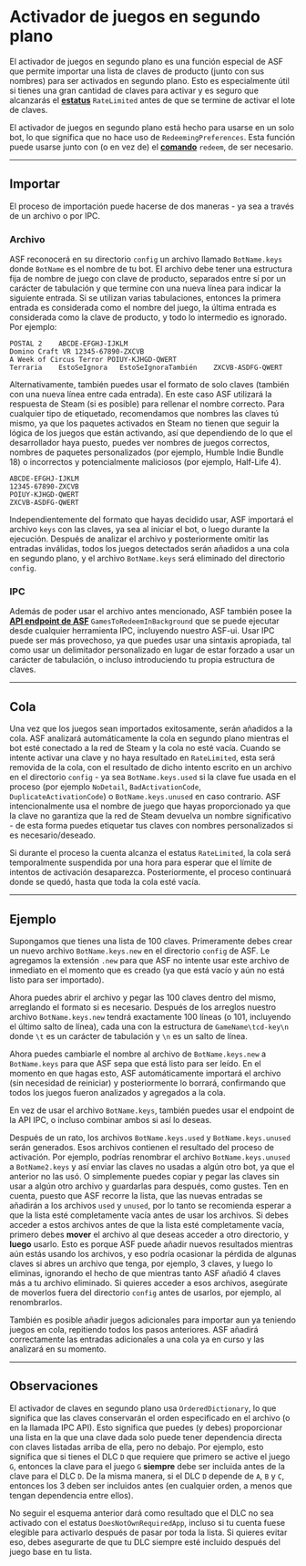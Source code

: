 # Activador de juegos en segundo plano

El activador de juegos en segundo plano es una función especial de ASF que permite importar una lista de claves de producto (junto con sus nombres) para ser activados en segundo plano. Esto es especialmente útil si tienes una gran cantidad de claves para activar y es seguro que alcanzarás el **[estatus](https://github.com/JustArchiNET/ArchiSteamFarm/wiki/FAQ-es-ES#cuál-es-el-significado-del-estatus-al-activar-una-clave)** `RateLimited` antes de que se termine de activar el lote de claves.

El activador de juegos en segundo plano está hecho para usarse en un solo bot, lo que significa que no hace uso de `RedeemingPreferences`. Esta función puede usarse junto con (o en vez de) el **[comando](https://github.com/JustArchiNET/ArchiSteamFarm/wiki/Commands-es-ES)** `redeem`, de ser necesario.

---

## Importar

El proceso de importación puede hacerse de dos maneras - ya sea a través de un archivo o por IPC.

### Archivo

ASF reconocerá en su directorio `config` un archivo llamado `BotName.keys` donde `BotName` es el nombre de tu bot. El archivo debe tener una estructura fija de nombre de juego con clave de producto, separados entre sí por un carácter de tabulación y que termine con una nueva línea para indicar la siguiente entrada. Si se utilizan varias tabulaciones, entonces la primera entrada es considerada como el nombre del juego, la última entrada es considerada como la clave de producto, y todo lo intermedio es ignorado. Por ejemplo:

```text
POSTAL 2    ABCDE-EFGHJ-IJKLM
Domino Craft VR 12345-67890-ZXCVB
A Week of Circus Terror POIUY-KJHGD-QWERT
Terraria    EstoSeIgnora   EstoSeIgnoraTambién    ZXCVB-ASDFG-QWERT
```

Alternativamente, también puedes usar el formato de solo claves (también con una nueva línea entre cada entrada). En este caso ASF utilizará la respuesta de Steam (si es posible) para rellenar el nombre correcto. Para cualquier tipo de etiquetado, recomendamos que nombres las claves tú mismo, ya que los paquetes activados en Steam no tienen que seguir la lógica de los juegos que están activando, así que dependiendo de lo que el desarrollador haya puesto, puedes ver nombres de juegos correctos, nombres de paquetes personalizados (por ejemplo, Humble Indie Bundle 18) o incorrectos y potencialmente maliciosos (por ejemplo, Half-Life 4).

```text
ABCDE-EFGHJ-IJKLM
12345-67890-ZXCVB
POIUY-KJHGD-QWERT
ZXCVB-ASDFG-QWERT
```

Independientemente del formato que hayas decidido usar, ASF importará el archivo `keys` con las claves, ya sea al iniciar el bot, o luego durante la ejecución. Después de analizar el archivo y posteriormente omitir las entradas inválidas, todos los juegos detectados serán añadidos a una cola en segundo plano, y el archivo `BotName.keys` será eliminado del directorio `config`.

### IPC

Además de poder usar el archivo antes mencionado, ASF también posee la **[API endpoint de ASF](https://github.com/JustArchiNET/ArchiSteamFarm/wiki/IPC-es-ES#asf-api)** `GamesToRedeemInBackground`  que se puede ejecutar desde cualquier herramienta IPC, incluyendo nuestro ASF-ui. Usar IPC puede ser más provechoso, ya que puedes usar una sintaxis apropiada, tal como usar un delimitador personalizado en lugar de estar forzado a usar un carácter de tabulación, o incluso introduciendo tu propia estructura de claves.

---

## Cola

Una vez que los juegos sean importados exitosamente, serán añadidos a la cola. ASF analizará automáticamente la cola en segundo plano mientras el bot esté conectado a la red de Steam y la cola no esté vacía. Cuando se intente activar una clave y no haya resultado en `RateLimited`, esta será removida de la cola, con el resultado de dicho intento escrito en un archivo en el directorio `config` - ya sea `BotName.keys.used` si la clave fue usada en el proceso (por ejemplo `NoDetail`, `BadActivationCode`, `DuplicateActivationCode`) o `BotName.keys.unused` en caso contrario. ASF intencionalmente usa el nombre de juego que hayas proporcionado ya que la clave no garantiza que la red de Steam devuelva un nombre significativo - de esta forma puedes etiquetar tus claves con nombres personalizados si es necesario/deseado.

Si durante el proceso la cuenta alcanza el estatus `RateLimited`, la cola será temporalmente suspendida por una hora para esperar que el límite de intentos de activación desaparezca. Posteriormente, el proceso continuará donde se quedó, hasta que toda la cola esté vacía.

---

## Ejemplo

Supongamos que tienes una lista de 100 claves. Primeramente debes crear un nuevo archivo `BotName.keys.new` en el directorio `config` de ASF. Le agregamos la extensión `.new` para que ASF no intente usar este archivo de inmediato en el momento que es creado (ya que está vacío y aún no está listo para ser importado).

Ahora puedes abrir el archivo y pegar las 100 claves dentro del mismo, arreglando el formato si es necesario. Después de los arreglos nuestro archivo `BotName.keys.new` tendrá exactamente 100 líneas (o 101, incluyendo el último salto de línea), cada una con la estructura de `GameName\tcd-key\n` donde `\t` es un carácter de tabulación y `\n` es un salto de línea.

Ahora puedes cambiarle el nombre al archivo de `BotName.keys.new` a `BotName.keys` para que ASF sepa que está listo para ser leído. En el momento en que hagas esto, ASF automáticamente importará el archivo (sin necesidad de reiniciar) y posteriormente lo borrará, confirmando que todos los juegos fueron analizados y agregados a la cola.

En vez de usar el archivo `BotName.keys`, también puedes usar el endpoint de la API IPC, o incluso combinar ambos si así lo deseas.

Después de un rato, los archivos `BotName.keys.used` y `BotName.keys.unused` serán generados. Esos archivos contienen el resultado del proceso de activación. Por ejemplo, podrías renombrar el archivo `BotName.keys.unused` a `BotName2.keys` y así enviar las claves no usadas a algún otro bot, ya que el anterior no las usó. O simplemente puedes copiar y pegar las claves sin usar a algún otro archivo y guardarlas para después, como gustes. Ten en cuenta, puesto que ASF recorre la lista, que las nuevas entradas se añadirán a los archivos `used` y `unused`, por lo tanto se recomienda esperar a que la lista esté completamente vacía antes de usar los archivos. Si debes acceder a estos archivos antes de que la lista esté completamente vacía, primero debes **mover** el archivo al que deseas acceder a otro directorio, y **luego** usarlo. Esto es porque ASF puede añadir nuevos resultados mientras aún estás usando los archivos, y eso podría ocasionar la pérdida de algunas claves si abres un archivo que tenga, por ejemplo, 3 claves, y luego lo eliminas, ignorando el hecho de que mientras tanto ASF añadió 4 claves más a tu archivo eliminado. Si quieres acceder a esos archivos, asegúrate de moverlos fuera del directorio `config` antes de usarlos, por ejemplo, al renombrarlos.

También es posible añadir juegos adicionales para importar aun ya teniendo juegos en cola, repitiendo todos los pasos anteriores. ASF añadirá correctamente las entradas adicionales a una cola ya en curso y las analizará en su momento.

---

## Observaciones

El activador de claves en segundo plano usa `OrderedDictionary`, lo que significa que las claves conservarán el orden especificado en el archivo (o en la llamada IPC API). Esto significa que puedes (y debes) proporcionar una lista en la que una clave dada solo puede tener dependencia directa con claves listadas arriba de ella, pero no debajo. Por ejemplo, esto significa que si tienes el DLC `D` que requiere que primero se active el juego `G`, entonces la clave para el juego `G` **siempre** debe ser incluida antes de la clave para el DLC `D`. De la misma manera, si el DLC `D` depende de `A`, `B` y `C`, entonces los 3 deben ser incluidos antes (en cualquier orden, a menos que tengan dependencia entre ellos).

No seguir el esquema anterior dará como resultado que el DLC no sea activado con el estatus `DoesNotOwnRequiredApp`, incluso si tu cuenta fuese elegible para activarlo después de pasar por toda la lista. Si quieres evitar eso, debes asegurarte de que tu DLC siempre esté incluido después del juego base en tu lista.